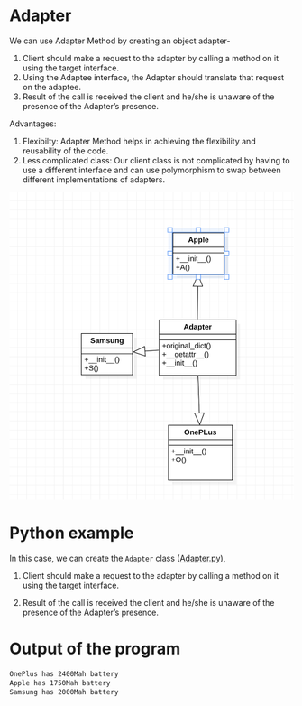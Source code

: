 # Adapter

We can use Adapter Method by creating an object adapter-
1.	Client should make a request to the adapter by calling a method on it using the target interface.
2.	Using the Adaptee interface, the Adapter should translate that request on the adaptee.
3.	Result of the call is received the client and he/she is unaware of the presence of the Adapter’s presence.

Advantages:
1. Flexibilty: Adapter Method helps in achieving the flexibility and reusability of the code.
2. Less complicated class: Our client class is not complicated by having to use a different interface and can use polymorphism to swap between different implementations of adapters.


![UML of Records class implemented as a Adapter](Adapter_uml.png "UML class diagram of Adapter")

# Python example

In this case, we can create the `Adapter` class ([Adapter.py](Adapter.py)),

1. Client should make a request to the adapter by calling a method on it using the target interface.

2. Result of the call is received the client and he/she is unaware of the presence of the Adapter’s presence.

# Output of the program

```
OnePlus has 2400Mah battery
Apple has 1750Mah battery
Samsung has 2000Mah battery
```